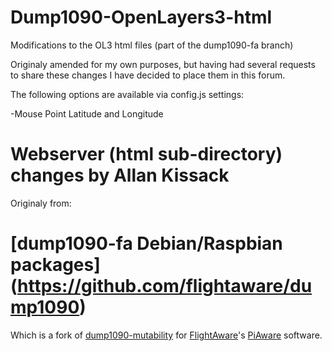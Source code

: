 # Dump1090-OpenLayers3-html
Modifications to the OL3 html files (part of the dump1090-fa branch)

Originaly amended for my own purposes, but having had several requests to 
share these changes I have decided to place them in this forum.

The following options are available via config.js settings:

-Mouse Point Latitude and Longitude


# Webserver (html sub-directory) changes by Allan Kissack

Originaly from:
 # [dump1090-fa Debian/Raspbian packages] (https://github.com/flightaware/dump1090)

 Which is a fork of [dump1090-mutability](https://github.com/mutability/dump1090)
 for [FlightAware](http://flightaware.com)'s [PiAware](http://flightaware.com/adsb/piaware) software.

